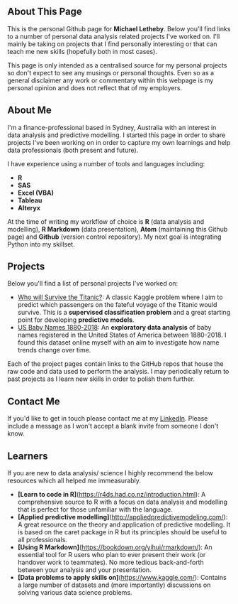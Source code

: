 ## About This Page

This is the personal Github page for **Michael Letheby**. Below you'll find links to a number of personal data analysis related projects I've worked on. I'll mainly be taking on projects that I find personally interesting or that can teach me new skills (hopefully both in most cases).

This page is only intended as a centralised source for my personal projects so don't expect to see any musings or personal thoughts. Even so as a general disclaimer any work or commentary within this webpage is my personal opinion and does not reflect that of my employers.

## About Me

I'm a finance-professional based in Sydney, Australia with an interest in data analysis and predictive modelling. I started this page in order to share projects I've been working on in order to capture my own learnings and help data professionals (both present and future).

I have experience using a number of tools and languages including:

* **R**
* **SAS**
* **Excel (VBA)**
* **Tableau**
* **Alteryx**

At the time of writing my workflow of choice is **R** (data analysis and modelling), **R Markdown** (data presentation), **Atom** (maintaining this Github page) and **Github** (version control repository). My next goal is integrating Python into my skillset.

## Projects

Below you'll find a list of personal projects I've worked on:

* [Who will Survive the Titanic?](/docs/Titanic_Machine_Learning.html): A classic Kaggle problem where I aim to predict which passengers on the fateful voyage of the Titanic would survive. This is a **supervised classification problem** and a great starting point for developing **predictive models**.
* [US Baby Names 1880-2018](/docs/Titanic_Machine_Learning_v3.html): An **exploratory data analysis** of baby names registered in the United States of America between 1880-2018. I found this dataset online myself with an aim to investigate how name trends change over time.

Each of the project pages contain links to the GitHub repos that house the raw code and data used to perform the analysis. I may periodically return to past projects as I learn new skills in order to polish them further.

## Contact Me

If you'd like to get in touch please contact me at my [LinkedIn](https://www.linkedin.com/in/letheby/). Please include a message as I won't accept a blank invite from someone I don't know.

## Learners

If you are new to data analysis/ science I highly recommend the below resources which all helped me immeasurably.

* **[Learn to code in R]**(https://r4ds.had.co.nz/introduction.html): A comprehensive source to R with a focus on  data analysis and modelling that is perfect for those unfamiliar with the language.
* **[Applied predictive modelling]**(http://appliedpredictivemodeling.com/): A great resource on the theory and application of predictive modelling. It is based on the caret package in R but its principles should be useful to all professionals.
* **[Using R Markdown]**(https://bookdown.org/yihui/rmarkdown/): An essential tool for R users who plan to ever present their work (or handover work to teammates). No more tedious back-and-forth between your analysis and your presentation.
* **[Data problems to apply skills on]**(https://www.kaggle.com/): Contains a large number of datasets and (more importantly) discussions on solving various data science problems.
